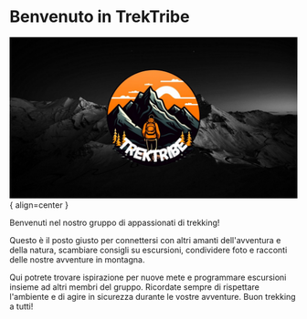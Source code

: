 # Benvenuto in TrekTribe

![TrekTribe](img/trektribe_intro.png){ align=center }

Benvenuti nel nostro gruppo di appassionati di trekking! 

Questo è il posto giusto per connettersi con altri amanti dell'avventura e della natura, scambiare consigli su escursioni, condividere foto e racconti delle nostre avventure in montagna. 

Qui potrete trovare ispirazione per nuove mete e programmare escursioni insieme ad altri membri del gruppo. Ricordate sempre di rispettare l'ambiente e di agire in sicurezza durante le vostre avventure. Buon trekking a tutti!